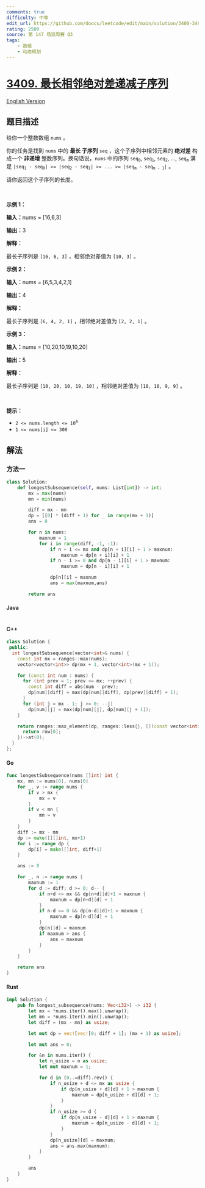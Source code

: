 ```yaml
---
comments: true
difficulty: 中等
edit_url: https://github.com/doocs/leetcode/edit/main/solution/3400-3499/3409.Longest%20Subsequence%20With%20Decreasing%20Adjacent%20Difference/README.md
rating: 2500
source: 第 147 场双周赛 Q3
tags:
    - 数组
    - 动态规划
---
```


<!-- problem:start -->

# [3409. 最长相邻绝对差递减子序列](https://leetcode.cn/problems/longest-subsequence-with-decreasing-adjacent-difference)

[English Version](/solution/3400-3499/3409.Longest%20Subsequence%20With%20Decreasing%20Adjacent%20Difference/README_EN.md)

## 题目描述

<!-- description:start -->

<p>给你一个整数数组&nbsp;<code>nums</code>&nbsp;。</p>

<p>你的任务是找到 <code>nums</code>&nbsp;中的 <strong>最长 <span data-keyword="subsequence-array">子序列</span></strong>&nbsp;<code>seq</code>&nbsp;，这个子序列中相邻元素的 <strong>绝对差</strong>&nbsp;构成一个 <strong>非递增</strong>&nbsp;整数序列。换句话说，<code>nums</code>&nbsp;中的序列&nbsp;<code>seq<sub>0</sub></code>, <code>seq<sub>1</sub></code>, <code>seq<sub>2</sub></code>, ..., <code>seq<sub>m</sub></code>&nbsp;满足&nbsp;<code>|seq<sub>1</sub> - seq<sub>0</sub>| &gt;= |seq<sub>2</sub> - seq<sub>1</sub>| &gt;= ... &gt;= |seq<sub>m</sub> - seq<sub>m - 1</sub>|</code>&nbsp;。</p>

<p>请你返回这个子序列的长度。</p>

<p>&nbsp;</p>

<p><strong class="example">示例 1：</strong></p>

<div class="example-block">
<p><strong>输入：</strong><span class="example-io">nums = [16,6,3]</span></p>

<p><span class="example-io"><b>输出：</b>3</span></p>

<p><b>解释：</b></p>

<p>最长子序列是&nbsp;<code>[16, 6, 3]</code>&nbsp;，相邻绝对差值为&nbsp;<code>[10, 3]</code>&nbsp;。</p>
</div>

<p><strong class="example">示例 2：</strong></p>

<div class="example-block">
<p><span class="example-io"><b>输入：</b>nums = [6,5,3,4,2,1]</span></p>

<p><span class="example-io"><b>输出：</b>4</span></p>

<p><strong>解释：</strong></p>

<p>最长子序列是&nbsp;<code>[6, 4, 2, 1]</code>&nbsp;，相邻绝对差值为&nbsp;<code>[2, 2, 1]</code>&nbsp;。</p>
</div>

<p><strong class="example">示例 3：</strong></p>

<div class="example-block">
<p><span class="example-io"><b>输入：</b>nums = [10,20,10,19,10,20]</span></p>

<p><span class="example-io"><b>输出：</b>5</span></p>

<p><b>解释：</b></p>

<p>最长子序列是&nbsp;<code>[10, 20, 10, 19, 10]</code>&nbsp;，相邻绝对差值为&nbsp;<code>[10, 10, 9, 9]</code>&nbsp;。</p>
</div>

<p>&nbsp;</p>

<p><strong>提示：</strong></p>

<ul>
	<li><code>2 &lt;= nums.length &lt;= 10<sup>4</sup></code></li>
	<li><code>1 &lt;= nums[i] &lt;= 300</code></li>
</ul>

<!-- description:end -->

## 解法

<!-- solution:start -->

### 方法一

<!-- tabs:start -->

```python
class Solution:
    def longestSubsequence(self, nums: List[int]) -> int:
        mx = max(nums)
        mn = min(nums)

        diff = mx - mn
        dp = [[0] * (diff + 1) for _ in range(mx + 1)]
        ans = 0

        for n in nums:
            maxnum = 1
            for i in range(diff, -1, -1):
                if n + i <= mx and dp[n + i][i] + 1 > maxnum:
                    maxnum = dp[n + i][i] + 1
                if n - i >= 0 and dp[n - i][i] + 1 > maxnum:
                    maxnum = dp[n - i][i] + 1

                dp[n][i] = maxnum
                ans = max(maxnum,ans)

        return ans
```

#### Java

```java

```

#### C++

```cpp
class Solution {
 public:
  int longestSubsequence(vector<int>& nums) {
    const int mx = ranges::max(nums);
    vector<vector<int>> dp(mx + 1, vector<int>(mx + 1));

    for (const int num : nums) {
      for (int prev = 1; prev <= mx; ++prev) {
        const int diff = abs(num - prev);
        dp[num][diff] = max(dp[num][diff], dp[prev][diff] + 1);
      }
      for (int j = mx - 1; j >= 0; --j)
        dp[num][j] = max(dp[num][j], dp[num][j + 1]);
    }

    return ranges::max_element(dp, ranges::less{}, [](const vector<int>& row) {
      return row[0];
    })->at(0);
  }
};
```

#### Go

```go
func longestSubsequence(nums []int) int {
	mx, mn := nums[0], nums[0]
	for _, v := range nums {
		if v > mx {
			mx = v
		}
		if v < mn {
			mn = v
		}
	}
	diff := mx - mn
	dp := make([][]int, mx+1)
	for i := range dp {
		dp[i] = make([]int, diff+1)
	}

	ans := 0

	for _, n := range nums {
		maxnum := 1
		for d := diff; d >= 0; d-- {
			if n+d <= mx && dp[n+d][d]+1 > maxnum {
				maxnum = dp[n+d][d] + 1
			}
			if n-d >= 0 && dp[n-d][d]+1 > maxnum {
				maxnum = dp[n-d][d] + 1
			}
			dp[n][d] = maxnum
			if maxnum > ans {
				ans = maxnum
			}
		}
	}

	return ans
}
```

#### Rust

```rust
impl Solution {
    pub fn longest_subsequence(nums: Vec<i32>) -> i32 {
        let mx = *nums.iter().max().unwrap();
        let mn = *nums.iter().min().unwrap();
        let diff = (mx - mn) as usize;

        let mut dp = vec![vec![0; diff + 1]; (mx + 1) as usize];

        let mut ans = 0;

        for &n in nums.iter() {
            let n_usize = n as usize;
            let mut maxnum = 1;

            for d in (0..=diff).rev() {
                if n_usize + d <= mx as usize {
                    if dp[n_usize + d][d] + 1 > maxnum {
                        maxnum = dp[n_usize + d][d] + 1;
                    }
                }
                if n_usize >= d {
                    if dp[n_usize - d][d] + 1 > maxnum {
                        maxnum = dp[n_usize - d][d] + 1;
                    }
                }
                dp[n_usize][d] = maxnum;
                ans = ans.max(maxnum);
            }
        }

        ans
    }
}
```

<!-- tabs:end -->

<!-- solution:end -->

<!-- problem:end -->
